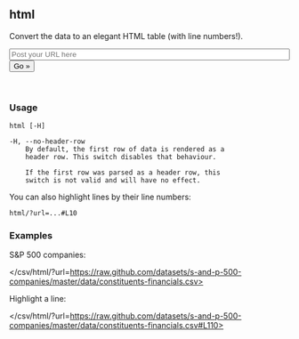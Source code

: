 ## html

Convert the data to an elegant HTML table (with line numbers!).

<form action="" method="GET" class="form">
  <input type="text" name="url" value="" placeholder="Post your URL here" style="width: 100%" />
  <button type="submit">Go &raquo;</button>
</form>
<br />

### Usage

    html [-H]

    -H, --no-header-row
        By default, the first row of data is rendered as a
        header row. This switch disables that behaviour.

        If the first row was parsed as a header row, this
        switch is not valid and will have no effect.

You can also highlight lines by their line numbers:

    html/?url=...#L10

### Examples

S&P 500 companies:

</csv/html/?url=https://raw.github.com/datasets/s-and-p-500-companies/master/data/constituents-financials.csv>

Highlight a line:

</csv/html/?url=https://raw.github.com/datasets/s-and-p-500-companies/master/data/constituents-financials.csv#L110>

